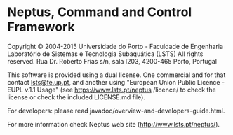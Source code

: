 Neptus, Command and Control Framework
=====================================

Copyright © 2004-2015 Universidade do Porto - Faculdade de Engenharia
Laboratório de Sistemas e Tecnologia Subaquática (LSTS)
All rights reserved.
Rua Dr. Roberto Frias s/n, sala I203, 4200-465 Porto, Portugal


This software is provided using a dual license. One commercial and for that contact lsts@fe.up.pt,
and another using "European Union Public Licence - EUPL v.1.1 Usage" (see https://www.lsts.pt/neptus
/licence/ to check the license or check the included LICENSE.md file).

For developers: please read javadoc/overview-and-developers-guide.html.

For more information check Neptus web site (http://www.lsts.pt/neptus/).
